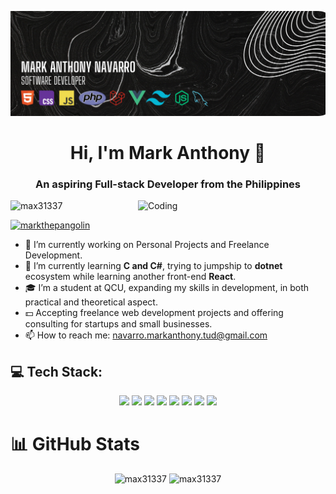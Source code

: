 [![MasterHead](https://github.com/max31337/max31337/raw/main/assets/my-banner-image.png)](https://github.com/max31337)

<h1 align="center">Hi, I'm Mark Anthony 👋</h1>
<h3 align="center">An aspiring Full-stack Developer from the Philippines</h3>

<img align="right" alt="Coding" width="300" src="https://media.tenor.com/YUzRkMOL-3EAAAAM/programming-computer-frog.gif">

<p align="left"> 
  <img src="https://komarev.com/ghpvc/?username=max31337&label=Profile%20views&color=0e75b6&style=flat" alt="max31337" />
</p>

<p align="left"> 
  <a href="https://twitter.com/markthepangolin" target="_blank">
    <img src="https://img.shields.io/twitter/follow/markthepangolin?logo=twitter&style=for-the-badge" alt="markthepangolin" />
  </a> 
</p>

- 🔭 I’m currently working on Personal Projects and Freelance Development.
- 🌱 I’m currently learning **C and C#**, trying to jumpship to **dotnet** ecosystem while learning another front-end **React**.
- 🎓 I’m a student at QCU, expanding my skills in development, in both practical and theoretical aspect.
- 💵 Accepting freelance web development projects and offering consulting for startups and small businesses.
- 📫 How to reach me: navarro.markanthony.tud@gmail.com

## 💻 Tech Stack:
<p align="center">
  <img src="https://img.shields.io/badge/html5-%23E34F26.svg?style=for-the-badge&logo=html5&logoColor=white" />
  <img src="https://img.shields.io/badge/css3-%231572B6.svg?style=for-the-badge&logo=css3&logoColor=white" />
  <img src="https://img.shields.io/badge/javascript-%23323330.svg?style=for-the-badge&logo=javascript&logoColor=%23F7DF1E" />
  <img src="https://img.shields.io/badge/vue.js-%2335495e.svg?style=for-the-badge&logo=vue.js&logoColor=%234FC08D" />
  <img src="https://img.shields.io/badge/node.js-%2343853D.svg?style=for-the-badge&logo=node.js&logoColor=white" />
  <img src="https://img.shields.io/badge/laravel-%23FF2D20.svg?style=for-the-badge&logo=laravel&logoColor=white" />
  <img src="https://img.shields.io/badge/tailwindcss-%2338B2AC.svg?style=for-the-badge&logo=tailwind-css&logoColor=white" />
  <img src="https://img.shields.io/badge/mysql-%2300f.svg?style=for-the-badge&logo=mysql&logoColor=white" />
</p>

# 📊 GitHub Stats
<p align="center">
  <img height="200px" src="https://github-readme-stats.vercel.app/api/top-langs?username=max31337&show_icons=true&locale=en&layout=compact&theme=dracula" alt="max31337" />
  <img height="200px" src="https://github-readme-stats.vercel.app/api?username=max31337&show_icons=true&locale=en&theme=dracula" alt="max31337" />
</p>

